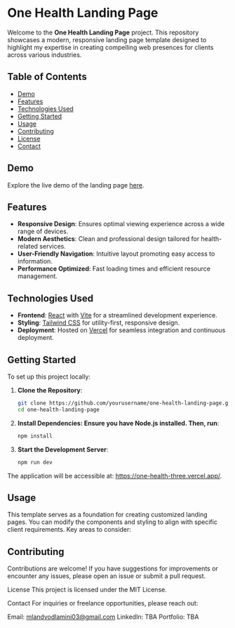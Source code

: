 # One Health Landing Page

Welcome to the **One Health Landing Page** project. This repository showcases a modern, responsive landing page template designed to highlight my expertise in creating compelling web presences for clients across various industries.

## Table of Contents

- [Demo](#demo)
- [Features](#features)
- [Technologies Used](#technologies-used)
- [Getting Started](#getting-started)
- [Usage](#usage)
- [Contributing](#contributing)
- [License](#license)
- [Contact](#contact)

## Demo

Explore the live demo of the landing page [here](https://one-health-three.vercel.app/).

## Features

- **Responsive Design**: Ensures optimal viewing experience across a wide range of devices.
- **Modern Aesthetics**: Clean and professional design tailored for health-related services.
- **User-Friendly Navigation**: Intuitive layout promoting easy access to information.
- **Performance Optimized**: Fast loading times and efficient resource management.

## Technologies Used

- **Frontend**: [React](https://reactjs.org/) with [Vite](https://vitejs.dev/) for a streamlined development experience.
- **Styling**: [Tailwind CSS](https://tailwindcss.com/) for utility-first, responsive design.
- **Deployment**: Hosted on [Vercel](https://vercel.com/) for seamless integration and continuous deployment.

## Getting Started

To set up this project locally:

1. **Clone the Repository**:
   ```bash
   git clone https://github.com/yourusername/one-health-landing-page.git
   cd one-health-landing-page
   ```
2. **Install Dependencies: Ensure you have Node.js installed. Then, run**:
	```bash
	npm install
	```

3. **Start the Development Server**:
	```bash
	npm run dev
	```
The application will be accessible at: https://one-health-three.vercel.app/.

## Usage
This template serves as a foundation for creating customized landing pages. You can modify the components and styling to align with specific client requirements. Key areas to consider:


## Contributing
Contributions are welcome! If you have suggestions for improvements or encounter any issues, please open an issue or submit a pull request.

License
This project is licensed under the MIT License.

Contact
For inquiries or freelance opportunities, please reach out:

Email: mlandvodlamini03@gmail.com
LinkedIn: TBA
Portfolio: TBA
